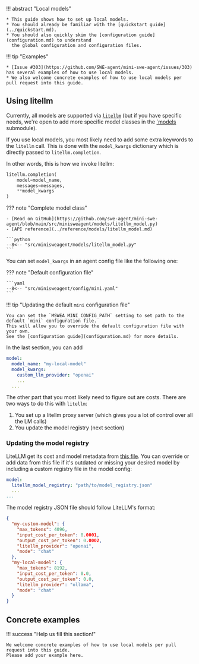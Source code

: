 !!! abstract "Local models"

    * This guide shows how to set up local models.
    * You should already be familiar with the [quickstart guide](../quickstart.md).
    * You should also quickly skim the [configuration guide](configuration.md) to understand
      the global configuration and configuration files.


!!! tip "Examples"

    * [Issue #303](https://github.com/SWE-agent/mini-swe-agent/issues/303) has several examples of how to use local models.
    * We also welcome concrete examples of how to use local models per pull request into this guide.

## Using litellm

Currently, all models are supported via [`litellm`](https://www.litellm.ai/)
(but if you have specific needs, we're open to add more specific model classes in the [`models](https://github.com/SWE-agent/mini-swe-agent/tree/main/src/minisweagent/models) submodule).

If you use local models, you most likely need to add some extra keywords to the `litellm` call.
This is done with the `model_kwargs` dictionary which is directly passed to `litellm.completion`.

In other words, this is how we invoke litellm:

```python
litellm.completion(
    model=model_name,
    messages=messages,
    **model_kwargs
)
```

??? note "Complete model class"

    - [Read on GitHub](https://github.com/swe-agent/mini-swe-agent/blob/main/src/minisweagent/models/litellm_model.py)
    - [API reference](../reference/models/litellm_model.md)

    ```python
    --8<-- "src/minisweagent/models/litellm_model.py"
    ```

You can set `model_kwargs` in an agent config file like the following one:

??? note "Default configuration file"

    ```yaml
    --8<-- "src/minisweagent/config/mini.yaml"
    ```

!!! tip "Updating the default `mini` configuration file"

    You can set the `MSWEA_MINI_CONFIG_PATH` setting to set path to the default `mini` configuration file.
    This will allow you to override the default configuration file with your own.
    See the [configuration guide](configuration.md) for more details.

In the last section, you can add

```yaml
model:
  model_name: "my-local-model"
  model_kwargs:
    custom_llm_provider: "openai"
    ...
  ...
```

The other part that you most likely need to figure out are costs.
There are two ways to do this with `litellm`:

1. You set up a litellm proxy server (which gives you a lot of control over all the LM calls)
2. You update the model registry (next section)

### Updating the model registry

LiteLLM get its cost and model metadata from [this file](https://github.com/BerriAI/litellm/blob/main/model_prices_and_context_window.json). You can override or add data from this file if it's outdated or missing your desired model by including a custom registry file in the model config:

```yaml
model:
  litellm_model_registry: "path/to/model_registry.json"
  ...
...
```

The model registry JSON file should follow LiteLLM's format:

```json
{
  "my-custom-model": {
    "max_tokens": 4096,
    "input_cost_per_token": 0.0001,
    "output_cost_per_token": 0.0002,
    "litellm_provider": "openai",
    "mode": "chat"
  },
  "my-local-model": {
    "max_tokens": 8192,
    "input_cost_per_token": 0.0,
    "output_cost_per_token": 0.0,
    "litellm_provider": "ollama",
    "mode": "chat"
  }
}
```

## Concrete examples

!!! success "Help us fill this section!"

    We welcome concrete examples of how to use local models per pull request into this guide.
    Please add your example here.